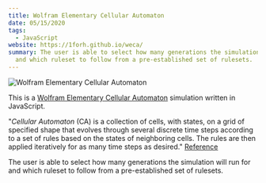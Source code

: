 ```yaml
---
title: Wolfram Elementary Cellular Automaton
date: 05/15/2020
tags:
  - JavaScript
website: https://1forh.github.io/weca/
summary: The user is able to select how many generations the simulation will run for
  and which ruleset to follow from a pre-established set of rulesets.
---
```


![Wolfram Elementary Cellular Automaton](/images/content/screen-shot-2020-05-15-at-4.54.30-pm.png)

This is a [Wolfram Elementary Cellular Automaton](https://en.wikipedia.org/wiki/Elementary_cellular_automaton) simulation written in JavaScript.

"_Cellular Automaton_ (CA) is a collection of cells, with states, on a grid of specified shape that evolves through several discrete time steps according to a set of rules based on the states of neighboring cells. The rules are then applied iteratively for as many time steps as desired." [Reference](https://medium.com/cantors-paradise/elementary-cellular-automaton-e27e3d1008d9)

The user is able to select how many generations the simulation will run for and which ruleset to follow from a pre-established set of rulesets.
